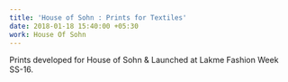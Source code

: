 ```yaml
---
title: 'House of Sohn : Prints for Textiles'
date: 2018-01-18 15:40:00 +05:30
work: House Of Sohn
---
```


Prints developed for House of Sohn & Launched at Lakme Fashion Week SS-16.